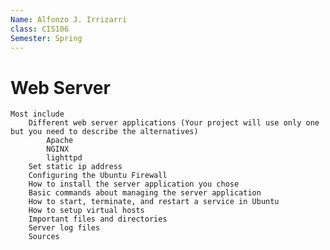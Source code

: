 ```yaml
---
Name: Alfonzo J. Irrizarri
class: CIS106
Semester: Spring
---
```


# Web Server
    Most include
        Different web server applications (Your project will use only one but you need to describe the alternatives)
            Apache
            NGINX
            lighttpd
        Set static ip address
        Configuring the Ubuntu Firewall
        How to install the server application you chose
        Basic commands about managing the server application
        How to start, terminate, and restart a service in Ubuntu
        How to setup virtual hosts
        Important files and directories
        Server log files
        Sources
